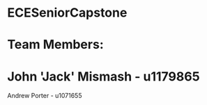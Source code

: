 # ECESeniorCapstone

# Team Members:
# John 'Jack' Mismash - u1179865
 Andrew Porter - u1071655
#
#
#
